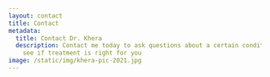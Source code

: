 ```yaml
---
layout: contact
title: Contact
metadata:
  title: Contact Dr. Khera
  description: Contact me today to ask questions about a certain condition and to
    see if treatment is right for you
image: /static/img/khera-pic-2021.jpg
---
```


